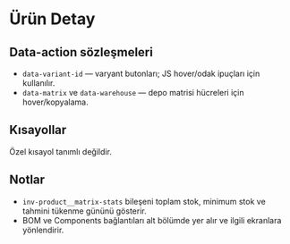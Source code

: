 # Ürün Detay

## Data-action sözleşmeleri
- `data-variant-id` — varyant butonları; JS hover/odak ipuçları için kullanılır.
- `data-matrix` ve `data-warehouse` — depo matrisi hücreleri için hover/kopyalama.

## Kısayollar
Özel kısayol tanımlı değildir.

## Notlar
- `inv-product__matrix-stats` bileşeni toplam stok, minimum stok ve tahmini tükenme gününü gösterir.
- BOM ve Components bağlantıları alt bölümde yer alır ve ilgili ekranlara yönlendirir.
